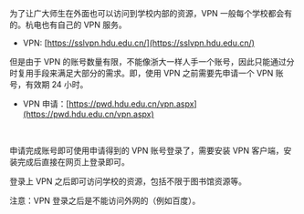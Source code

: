 为了让广大师生在外面也可以访问到学校内部的资源，VPN 一般每个学校都会有的。杭电也有自己的 VPN 服务。

- VPN: [https://sslvpn.hdu.edu.cn/](https://sslvpn.hdu.edu.cn/)

但是由于 VPN 的账号数量有限，不能像浙大一样人手一个账号，因此只能通过分时复用手段来满足大部分的需求。即，使用 VPN 之前需要先申请一个 VPN 账号，有效期 24 小时。

- VPN 申请：[https://pwd.hdu.edu.cn/vpn.aspx](https://pwd.hdu.edu.cn/vpn.aspx)

​

申请完成账号即可使用申请得到的 VPN 账号登录了，需要安装 VPN 客户端，安装完成后直接在网页上登录即可。
​

登录上 VPN 之后即可访问学校的资源，包括不限于图书馆资源等。
​

注意：VPN 登录之后是不能访问外网的（例如百度）。
